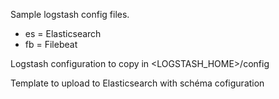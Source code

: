 Sample logstash config files. 
- es = Elasticsearch
- fb = Filebeat

Logstash configuration to copy in <LOGSTASH_HOME>/config

Template to upload to Elasticsearch with schéma cofiguration
